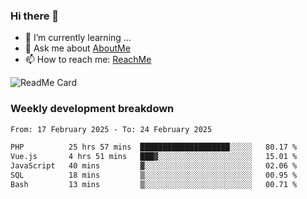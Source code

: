 ### Hi there 👋

- 🌱 I’m currently learning ...
- 💬 Ask me about [AboutMe](https://www.itzcy.com/about)
- 📫 How to reach me: [ReachMe](https://www.itzcy.com/about)

![ReadMe Card](https://github-readme-stats-ten-gilt.vercel.app/api?username=SuperChenYun&show_icons=true&title_color=fff&icon_color=79ff97&text_color=9f9f9f&bg_color=151515&hide_border=true)

### Weekly development breakdown
<!--START_SECTION:waka-->

```txt
From: 17 February 2025 - To: 24 February 2025

PHP          25 hrs 57 mins  ████████████████████░░░░░   80.17 %
Vue.js       4 hrs 51 mins   ███▓░░░░░░░░░░░░░░░░░░░░░   15.01 %
JavaScript   40 mins         ▓░░░░░░░░░░░░░░░░░░░░░░░░   02.06 %
SQL          18 mins         ▒░░░░░░░░░░░░░░░░░░░░░░░░   00.95 %
Bash         13 mins         ▒░░░░░░░░░░░░░░░░░░░░░░░░   00.71 %
```

<!--END_SECTION:waka-->
